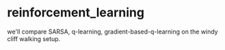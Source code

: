 # reinforcement_learning
we'll compare SARSA, q-learning, gradient-based-q-learning on the windy cliff walking setup.
